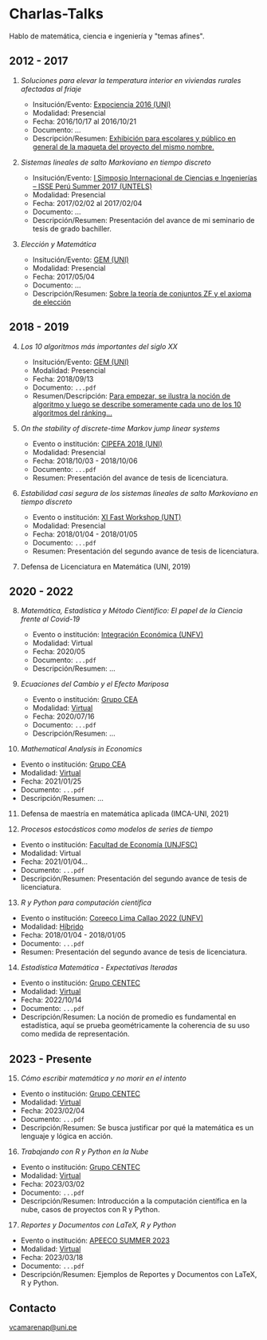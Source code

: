 # Charlas-Talks

Hablo de matemática, ciencia e ingeniería y &quot;temas afines&quot;.


## 2012 - 2017

1. *Soluciones para elevar la temperatura interior en viviendas rurales afectadas al friaje*

   - Insitución/Evento: [Expociencia 2016 (UNI)](https://www.uni.edu.pe/index.php/rss/item/1916-expociencia-2016)
   - Modalidad: Presencial
   - Fecha: 2016/10/17 al 2016/10/21
   - Documento: ...
   - Descripción/Resumen: [Exhibición para escolares y público en general de la maqueta del proyecto del mismo nombre.](https://www.youtube.com/watch?v=JPgbDQHZxzE)

2. *Sistemas lineales de salto Markoviano en tiempo discreto*

   - Insitución/Evento: [I Simposio Internacional de Ciencias e Ingenierías – ISSE Perú Summer 2017 (UNTELS)](https://psici2017.wixsite.com/simposio)
   - Modalidad: Presencial
   - Fecha: 2017/02/02 al 2017/02/04
   - Documento: ...
   - Descripción/Resumen: Presentación del avance de mi seminario de tesis de grado bachiller.

3. *Elección y Matemática*

   - Insitución/Evento: [GEM (UNI)](https://www.facebook.com/GEMFCUNI)
   - Modalidad: Presencial
   - Fecha: 2017/05/04
   - Documento: ...
   - Descripción/Resumen: [Sobre la teoría de conjuntos ZF y el axioma de elección](https://www.facebook.com/notes/347312730052307/)


## 2018 - 2019

4. *Los 10 algoritmos más importantes del siglo XX*
   
   - Insitución/Evento: [GEM (UNI)](https://www.facebook.com/GEMFCUNI)
   - Modalidad: Presencial
   - Fecha: 2018/09/13
   - Documento: `...pdf`
   - Resumen/Descripción: [Para empezar, se ilustra la noción de algoritmo y luego se describe someramente cada uno de los 10 algoritmos del ránking...](https://www.facebook.com/notes/2661583500773852/)
   
5. *On the stability of discrete-time Markov jump linear systems*

   - Evento o institución: [CIPEFA 2018 (UNI)](https://fieecs.uni.edu.pe/cipefa2018/)
   - Modalidad: Presencial
   - Fecha: 2018/10/03 - 2018/10/06
   - Documento: `...pdf`
   - Resumen: Presentación del avance de tesis de licenciatura.

6. *Estabilidad casi segura de los sistemas lineales de salto Markoviano en tiempo discreto*

   - Evento o institución: [XI Fast Workshop (UNT)](http://mateapliunt.edu.pe/xi_fast/)
   - Modalidad: Presencial
   - Fecha: 2018/01/04 - 2018/01/05
   - Documento: `...pdf`
   - Resumen: Presentación del segundo avance de tesis de licenciatura.

7. Defensa de Licenciatura en Matemática (UNI, 2019)


## 2020 - 2022

8. *Matemática, Estadística y Método Científico: El papel de la Ciencia frente al Covid-19*

   - Evento o institución: [Integración Económica (UNFV)](https://www.facebook.com/CoreecoLimaCallao2022)
   - Modalidad: Virtual
   - Fecha: 2020/05
   - Documento: `...pdf`
   - Descripción/Resumen: ...

9. *Ecuaciones del Cambio y el Efecto Mariposa*
   
   - Evento o institución: [Grupo CEA](https://www.facebook.com/grupoceaperu)
   - Modalidad: [Virtual](https://www.facebook.com/watch/live/?ref=watch_permalink&v=295653968451863)
   - Fecha: 2020/07/16
   - Documento: `...pdf`
   - Descripción/Resumen: ...

10. *Mathematical Analysis in Economics*

   - Evento o institución: [Grupo CEA](https://www.facebook.com/grupoceaperu)
   - Modalidad: [Virtual](https://www.facebook.com/watch/live/?ref=watch_permalink&v=410826106868188)
   - Fecha: 2021/01/25
   - Documento: `...pdf`
   - Descripción/Resumen: ...

11. Defensa de maestría en matemática aplicada (IMCA-UNI, 2021)

12. *Procesos estocásticos como modelos de series de tiempo*

   - Evento o institución: [Facultad de Economía (UNJFSC)](https://unjfsc.edu.pe/facultades/ciencias-economicas/)
   - Modalidad: Virtual
   - Fecha: 2021/01/04...
   - Documento: `...pdf`
   - Descripción/Resumen: Presentación del segundo avance de tesis de licenciatura.

13. *R y Python para computación científica*

   - Evento o institución: [Coreeco Lima Callao 2022 (UNFV)](http://mateapliunt.edu.pe/xi_fast/)
   - Modalidad: [Híbrido](https://www.facebook.com/watch/live/?ref=watch_permalink&v=480857853903976)
   - Fecha: 2018/01/04 - 2018/01/05
   - Documento: `...pdf`
   - Resumen: Presentación del segundo avance de tesis de licenciatura.

14. *Estadística Matemática - Expectativas Iteradas*

   - Evento o institución: [Grupo CENTEC](https://www.facebook.com/grupocentec)
   - Modalidad: [Virtual](https://www.facebook.com/watch/live/?ref=watch_permalink&v=628320005426754)
   - Fecha: 2022/10/14
   - Documento: `...pdf`
   - Descripción/Resumen: La noción de promedio es fundamental en estadística, aquí se prueba geométricamente la coherencia de su uso como medida de representación.


## 2023 - Presente

15. *Cómo escribir matemática y no morir en el intento*

   - Evento o institución: [Grupo CENTEC](https://www.facebook.com/grupocentec)
   - Modalidad: [Virtual](https://www.facebook.com/watch/live/?ref=watch_permalink&v=521352979870258)
   - Fecha: 2023/02/04
   - Documento: `...pdf`
   - Descripción/Resumen: Se busca justificar por qué la matemática es un lenguaje y lógica en acción.

16. *Trabajando con R y Python en la Nube*

   - Evento o institución: [Grupo CENTEC](https://www.facebook.com/grupocentec)
   - Modalidad: [Virtual](https://www.facebook.com/watch/live/?ref=watch_permalink&v=102024176172385)
   - Fecha: 2023/03/02
   - Documento: `...pdf`
   - Descripción/Resumen: Introducción a la computación científica en la nube, casos de proyectos con R y Python.

17. *Reportes y Documentos con LaTeX, R y Python*

   - Evento o institución: [APEECO SUMMER 2023](https://www.linkedin.com/company/apeecoperu/)
   - Modalidad: [Virtual](https://www.facebook.com/watch/live/?ref=watch_permalink&v=504188238594568)
   - Fecha: 2023/03/18
   - Documento: `...pdf`
   - Descripción/Resumen: Ejemplos de Reportes y Documentos con LaTeX, R y Python.

## Contacto

vcamarenap@uni.pe


